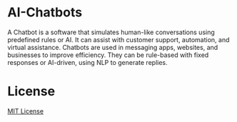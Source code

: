 # AI-Chatbots
A Chatbot is a software that simulates human-like conversations using predefined rules or AI. It can assist with customer support, automation, and virtual assistance. Chatbots are used in messaging apps, websites, and businesses to improve efficiency. They can be rule-based with fixed responses or AI-driven, using NLP to generate replies.


# License
[MIT License](License)
